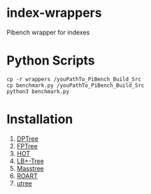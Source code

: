 # index-wrappers
Pibench wrapper for indexes

# Python Scripts
```
cp -r wrappers /youPathTo_PiBench_Build_Src 
cp benchmark.py /youPathTo_PiBench_Build_Src
python3 benchmark.py
```

# Installation
1. [DPTree](DPTree/README.md)
2. [FPTree](FP-Tree/README.md)
3. [HOT](Hot/README.md)
4. [LB+-Tree](LB+-Tree/README.md)
5. [Masstree](Masstree/README.md)
6. [ROART](ROART/README.md)
7. [utree](utree/README.md)
